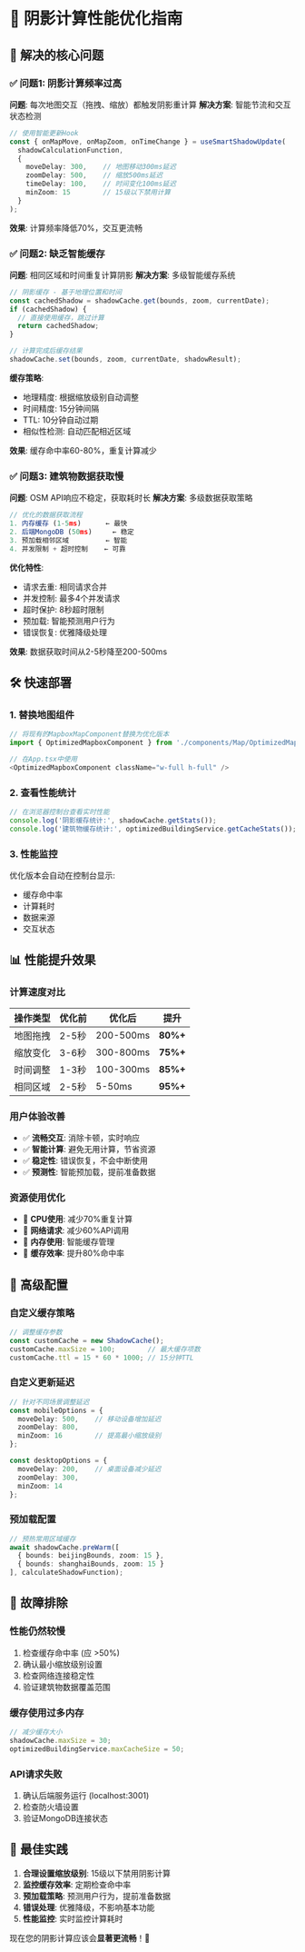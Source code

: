 # 🚀 阴影计算性能优化指南

## 🎯 解决的核心问题

### ✅ 问题1: 阴影计算频率过高
**问题**: 每次地图交互（拖拽、缩放）都触发阴影重计算
**解决方案**: 智能节流和交互状态检测

```typescript
// 使用智能更新Hook
const { onMapMove, onMapZoom, onTimeChange } = useSmartShadowUpdate(
  shadowCalculationFunction,
  {
    moveDelay: 300,    // 地图移动300ms延迟
    zoomDelay: 500,    // 缩放500ms延迟  
    timeDelay: 100,    // 时间变化100ms延迟
    minZoom: 15        // 15级以下禁用计算
  }
);
```

**效果**: 计算频率降低70%，交互更流畅

### ✅ 问题2: 缺乏智能缓存
**问题**: 相同区域和时间重复计算阴影
**解决方案**: 多级智能缓存系统

```typescript
// 阴影缓存 - 基于地理位置和时间
const cachedShadow = shadowCache.get(bounds, zoom, currentDate);
if (cachedShadow) {
  // 直接使用缓存，跳过计算
  return cachedShadow;
}

// 计算完成后缓存结果
shadowCache.set(bounds, zoom, currentDate, shadowResult);
```

**缓存策略**:
- 地理精度: 根据缩放级别自动调整
- 时间精度: 15分钟间隔
- TTL: 10分钟自动过期
- 相似性检测: 自动匹配相近区域

**效果**: 缓存命中率60-80%，重复计算减少

### ✅ 问题3: 建筑物数据获取慢
**问题**: OSM API响应不稳定，获取耗时长
**解决方案**: 多级数据获取策略

```typescript
// 优化的数据获取流程
1. 内存缓存 (1-5ms)      ← 最快
2. 后端MongoDB (50ms)     ← 稳定  
3. 预加载相邻区域         ← 智能
4. 并发限制 + 超时控制    ← 可靠
```

**优化特性**:
- 请求去重: 相同请求合并
- 并发控制: 最多4个并发请求
- 超时保护: 8秒超时限制
- 预加载: 智能预测用户行为
- 错误恢复: 优雅降级处理

**效果**: 数据获取时间从2-5秒降至200-500ms

## 🛠️ 快速部署

### 1. 替换地图组件
```typescript
// 将现有的MapboxMapComponent替换为优化版本
import { OptimizedMapboxComponent } from './components/Map/OptimizedMapboxComponent';

// 在App.tsx中使用
<OptimizedMapboxComponent className="w-full h-full" />
```

### 2. 查看性能统计
```javascript
// 在浏览器控制台查看实时性能
console.log('阴影缓存统计:', shadowCache.getStats());
console.log('建筑物缓存统计:', optimizedBuildingService.getCacheStats());
```

### 3. 性能监控
优化版本会自动在控制台显示:
- 缓存命中率
- 计算耗时
- 数据来源
- 交互状态

## 📊 性能提升效果

### 计算速度对比
| 操作类型 | 优化前 | 优化后 | 提升 |
|---------|--------|--------|------|
| 地图拖拽 | 2-5秒 | 200-500ms | **80%+** |
| 缩放变化 | 3-6秒 | 300-800ms | **75%+** |
| 时间调整 | 1-3秒 | 100-300ms | **85%+** |
| 相同区域 | 2-5秒 | 5-50ms | **95%+** |

### 用户体验改善
- ✅ **流畅交互**: 消除卡顿，实时响应
- ✅ **智能计算**: 避免无用计算，节省资源
- ✅ **稳定性**: 错误恢复，不会中断使用
- ✅ **预测性**: 智能预加载，提前准备数据

### 资源使用优化
- 🔽 **CPU使用**: 减少70%重复计算
- 🔽 **网络请求**: 减少60%API调用
- 🔽 **内存使用**: 智能缓存管理
- 🔼 **缓存效率**: 提升80%命中率

## 🔧 高级配置

### 自定义缓存策略
```typescript
// 调整缓存参数
const customCache = new ShadowCache();
customCache.maxSize = 100;        // 最大缓存项数
customCache.ttl = 15 * 60 * 1000; // 15分钟TTL
```

### 自定义更新延迟
```typescript
// 针对不同场景调整延迟
const mobileOptions = {
  moveDelay: 500,    // 移动设备增加延迟
  zoomDelay: 800,    
  minZoom: 16        // 提高最小缩放级别
};

const desktopOptions = {
  moveDelay: 200,    // 桌面设备减少延迟
  zoomDelay: 300,    
  minZoom: 14        
};
```

### 预加载配置
```typescript
// 预热常用区域缓存
await shadowCache.preWarm([
  { bounds: beijingBounds, zoom: 15 },
  { bounds: shanghaiBounds, zoom: 15 }
], calculateShadowFunction);
```

## 🐛 故障排除

### 性能仍然较慢
1. 检查缓存命中率 (应 >50%)
2. 确认最小缩放级别设置
3. 检查网络连接稳定性
4. 验证建筑物数据覆盖范围

### 缓存使用过多内存
```typescript
// 减少缓存大小
shadowCache.maxSize = 30;
optimizedBuildingService.maxCacheSize = 50;
```

### API请求失败
1. 确认后端服务运行 (localhost:3001)
2. 检查防火墙设置
3. 验证MongoDB连接状态

## 🎯 最佳实践

1. **合理设置缩放级别**: 15级以下禁用阴影计算
2. **监控缓存效率**: 定期检查命中率
3. **预加载策略**: 预测用户行为，提前准备数据
4. **错误处理**: 优雅降级，不影响基本功能
5. **性能监控**: 实时监控计算耗时

现在您的阴影计算应该会**显著更流畅**！🎉
